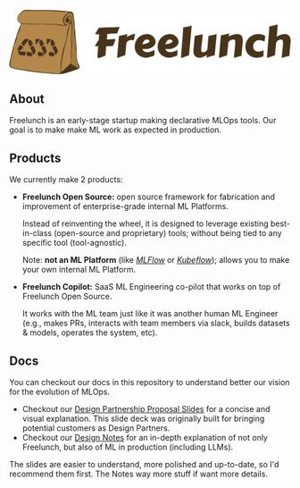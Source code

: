 ![](logo_freelunch_with_name.png)

## About

Freelunch is an early-stage startup making declarative MLOps tools. Our goal is to make
make ML work as expected in production.

## Products

We currently make 2 products:

- __Freelunch Open Source:__ open source framework for fabrication and improvement of enterprise-grade internal ML Platforms.

    Instead of reinventing the wheel, it is designed to leverage existing best-in-class (open-source and proprietary) tools; without being tied to any specific tool (tool-agnostic).

    Note: __not an ML Platform__ (like [*MLFlow*](https://github.com/mlflow/mlflow) or [*Kubeflow*](https://github.com/kubeflow/kubeflow)); allows you to make your own internal ML Platform.

- __Freelunch Copilot:__ SaaS ML Engineering co-pilot that works on top of Freelunch Open Source. 

    It works with the ML team just like it was another human ML Engineer (e.g., makes PRs, interacts with team members via slack, builds datasets & models, operates the system, etc).

## Docs

You can checkout our docs in this repository to understand better our vision for the evolution of MLOps.

- Checkout our [Design Partnership Proposal Slides](https://docs.google.com/presentation/d/1kF-ZzVD8EiNLHFMuztEcYeT-kez1266R/edit?usp=sharing&ouid=114266237528985699122&rtpof=true&sd=true) for a concise and visual explanation. This slide deck was originally built for bringing potential customers as Design Partners.
- Checkout our [Design Notes](design_notes.md) for an in-depth explanation of not only Freelunch, but also of ML in production (including LLMs).

The slides are easier to understand, more polished and up-to-date, so I'd recommend them first. The Notes way more stuff if want more details.


